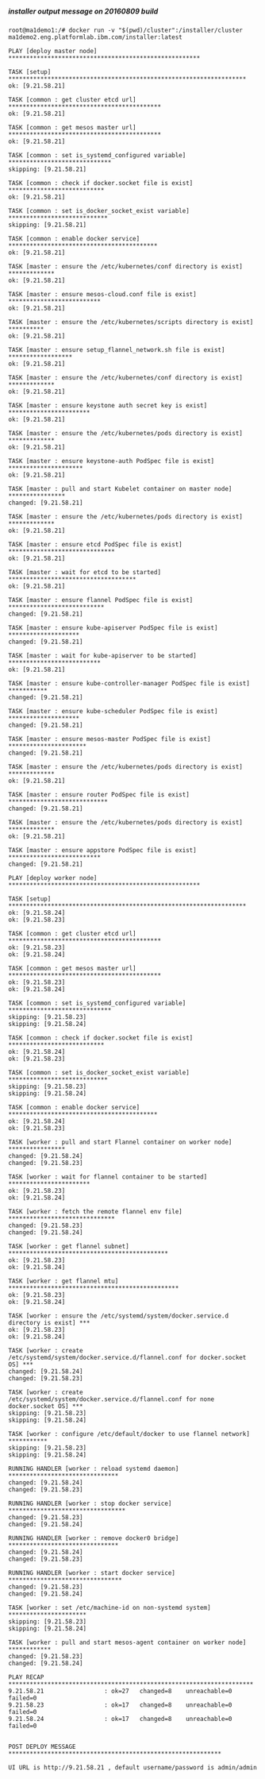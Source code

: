 ##### installer output message on 20160809 build

    root@ma1demo1:/# docker run -v "$(pwd)/cluster":/installer/cluster ma1demo2.eng.platformlab.ibm.com/installer:latest
    
    PLAY [deploy master node] ******************************************************
    
    TASK [setup] *******************************************************************
    ok: [9.21.58.21]
    
    TASK [common : get cluster etcd url] *******************************************
    ok: [9.21.58.21]
    
    TASK [common : get mesos master url] *******************************************
    ok: [9.21.58.21]
    
    TASK [common : set is_systemd_configured variable] *****************************
    skipping: [9.21.58.21]
    
    TASK [common : check if docker.socket file is exist] ***************************
    ok: [9.21.58.21]
    
    TASK [common : set is_docker_socket_exist variable] ****************************
    skipping: [9.21.58.21]
    
    TASK [common : enable docker service] ******************************************
    ok: [9.21.58.21]
    
    TASK [master : ensure the /etc/kubernetes/conf directory is exist] *************
    ok: [9.21.58.21]
    
    TASK [master : ensure mesos-cloud.conf file is exist] **************************
    ok: [9.21.58.21]
    
    TASK [master : ensure the /etc/kubernetes/scripts directory is exist] **********
    ok: [9.21.58.21]
    
    TASK [master : ensure setup_flannel_network.sh file is exist] ******************
    ok: [9.21.58.21]
    
    TASK [master : ensure the /etc/kubernetes/conf directory is exist] *************
    ok: [9.21.58.21]
    
    TASK [master : ensure keystone auth secret key is exist] ***********************
    ok: [9.21.58.21]
    
    TASK [master : ensure the /etc/kubernetes/pods directory is exist] *************
    ok: [9.21.58.21]
    
    TASK [master : ensure keystone-auth PodSpec file is exist] *********************
    ok: [9.21.58.21]
    
    TASK [master : pull and start Kubelet container on master node] ****************
    changed: [9.21.58.21]
    
    TASK [master : ensure the /etc/kubernetes/pods directory is exist] *************
    ok: [9.21.58.21]
    
    TASK [master : ensure etcd PodSpec file is exist] ******************************
    ok: [9.21.58.21]
    
    TASK [master : wait for etcd to be started] ************************************
    ok: [9.21.58.21]
    
    TASK [master : ensure flannel PodSpec file is exist] ***************************
    changed: [9.21.58.21]
    
    TASK [master : ensure kube-apiserver PodSpec file is exist] ********************
    changed: [9.21.58.21]
    
    TASK [master : wait for kube-apiserver to be started] **************************
    ok: [9.21.58.21]
    
    TASK [master : ensure kube-controller-manager PodSpec file is exist] ***********
    changed: [9.21.58.21]
    
    TASK [master : ensure kube-scheduler PodSpec file is exist] ********************
    changed: [9.21.58.21]
    
    TASK [master : ensure mesos-master PodSpec file is exist] **********************
    changed: [9.21.58.21]
    
    TASK [master : ensure the /etc/kubernetes/pods directory is exist] *************
    ok: [9.21.58.21]
    
    TASK [master : ensure router PodSpec file is exist] ****************************
    changed: [9.21.58.21]
    
    TASK [master : ensure the /etc/kubernetes/pods directory is exist] *************
    ok: [9.21.58.21]
    
    TASK [master : ensure appstore PodSpec file is exist] **************************
    changed: [9.21.58.21]
    
    PLAY [deploy worker node] ******************************************************
    
    TASK [setup] *******************************************************************
    ok: [9.21.58.24]
    ok: [9.21.58.23]
    
    TASK [common : get cluster etcd url] *******************************************
    ok: [9.21.58.23]
    ok: [9.21.58.24]
    
    TASK [common : get mesos master url] *******************************************
    ok: [9.21.58.23]
    ok: [9.21.58.24]
    
    TASK [common : set is_systemd_configured variable] *****************************
    skipping: [9.21.58.23]
    skipping: [9.21.58.24]
    
    TASK [common : check if docker.socket file is exist] ***************************
    ok: [9.21.58.24]
    ok: [9.21.58.23]
    
    TASK [common : set is_docker_socket_exist variable] ****************************
    skipping: [9.21.58.23]
    skipping: [9.21.58.24]
    
    TASK [common : enable docker service] ******************************************
    ok: [9.21.58.24]
    ok: [9.21.58.23]
    
    TASK [worker : pull and start Flannel container on worker node] ****************
    changed: [9.21.58.24]
    changed: [9.21.58.23]
    
    TASK [worker : wait for flannel container to be started] ***********************
    ok: [9.21.58.23]
    ok: [9.21.58.24]
    
    TASK [worker : fetch the remote flannel env file] ******************************
    changed: [9.21.58.23]
    changed: [9.21.58.24]
    
    TASK [worker : get flannel subnet] *********************************************
    ok: [9.21.58.23]
    ok: [9.21.58.24]
    
    TASK [worker : get flannel mtu] ************************************************
    ok: [9.21.58.23]
    ok: [9.21.58.24]
    
    TASK [worker : ensure the /etc/systemd/system/docker.service.d directory is exist] ***
    ok: [9.21.58.23]
    ok: [9.21.58.24]
    
    TASK [worker : create /etc/systemd/system/docker.service.d/flannel.conf for docker.socket OS] ***
    changed: [9.21.58.24]
    changed: [9.21.58.23]
    
    TASK [worker : create /etc/systemd/system/docker.service.d/flannel.conf for none docker.socket OS] ***
    skipping: [9.21.58.23]
    skipping: [9.21.58.24]
    
    TASK [worker : configure /etc/default/docker to use flannel network] ***********
    skipping: [9.21.58.23]
    skipping: [9.21.58.24]
    
    RUNNING HANDLER [worker : reload systemd daemon] *******************************
    changed: [9.21.58.24]
    changed: [9.21.58.23]
    
    RUNNING HANDLER [worker : stop docker service] *********************************
    changed: [9.21.58.23]
    changed: [9.21.58.24]
    
    RUNNING HANDLER [worker : remove docker0 bridge] *******************************
    changed: [9.21.58.24]
    changed: [9.21.58.23]
    
    RUNNING HANDLER [worker : start docker service] ********************************
    changed: [9.21.58.23]
    changed: [9.21.58.24]
    
    TASK [worker : set /etc/machine-id on non-systemd system] **********************
    skipping: [9.21.58.23]
    skipping: [9.21.58.24]
    
    TASK [worker : pull and start mesos-agent container on worker node] ************
    changed: [9.21.58.23]
    changed: [9.21.58.24]
    
    PLAY RECAP *********************************************************************
    9.21.58.21                 : ok=27   changed=8    unreachable=0    failed=0
    9.21.58.23                 : ok=17   changed=8    unreachable=0    failed=0
    9.21.58.24                 : ok=17   changed=8    unreachable=0    failed=0
    
    
    POST DEPLOY MESSAGE ************************************************************
    
    UI URL is http://9.21.58.21 , default username/password is admin/admin